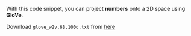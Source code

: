 With this code snippet, you can project **numbers** onto a 2D space using **GloVe**.

Download `glove_w2v.6B.100d.txt` from [here](https://www.kaggle.com/datasets/sawarn69/glove6b100dtxt)
